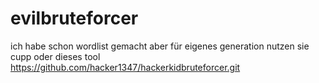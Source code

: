 # evilbruteforcer
ich habe schon wordlist gemacht 
aber für eigenes generation nutzen sie cupp oder dieses tool https://github.com/hacker1347/hackerkidbruteforcer.git





